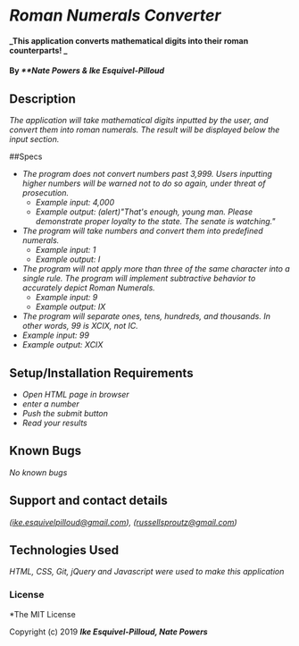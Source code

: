 # _Roman Numerals Converter_

#### _This application converts mathematical digits into their roman counterparts! _

#### By _**Nate Powers & Ike Esquivel-Pilloud_

## Description

_The application will take mathematical digits inputted by the user, and convert them into roman numerals. The result will be displayed below the input section._

##Specs

* _The program does not convert numbers past 3,999. Users inputting higher numbers will be warned not to do so again, under threat of prosecution._
  * _Example input: 4,000_
  * _Example output: (alert)"That's enough, young man. Please demonstrate proper loyalty to the state. The senate is watching."_
* _The program will take numbers and convert them into predefined numerals._
  * _Example input: 1_
  * _Example output: I_
* _The program will not apply more than three of the same character into a single rule. The program will implement subtractive behavior to accurately depict Roman Numerals._
  * _Example input: 9_
  * _Example output: IX_
* _The program will separate ones, tens, hundreds, and thousands. In other words, 99 is XCIX, not IC._
 * _Example input: 99_
 * _Example output: XCIX_

## Setup/Installation Requirements

* _Open HTML page in browser_
* _enter a number_
* _Push the submit button_
* _Read your results_

## Known Bugs

_No known bugs_

## Support and contact details

_(ike.esquivelpilloud@gmail.com), (russellsproutz@gmail.com)_

## Technologies Used

_HTML, CSS, Git, jQuery and Javascript were used to make this application_

### License

*The MIT License


Copyright (c) 2019 **_Ike Esquivel-Pilloud, Nate Powers_**
